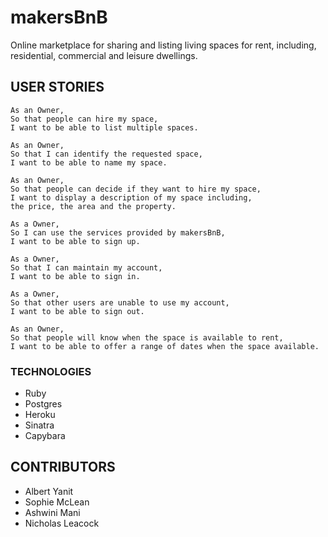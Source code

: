 # makersBnB

Online marketplace for sharing and listing living spaces for rent, including, residential, commercial and leisure dwellings.

## USER STORIES


```
As an Owner,
So that people can hire my space,
I want to be able to list multiple spaces.

As an Owner,
So that I can identify the requested space,
I want to be able to name my space.

As an Owner,
So that people can decide if they want to hire my space,
I want to display a description of my space including,
the price, the area and the property.

As a Owner,
So I can use the services provided by makersBnB,
I want to be able to sign up.

As a Owner,
So that I can maintain my account,
I want to be able to sign in.

As a Owner,
So that other users are unable to use my account,
I want to be able to sign out.

As an Owner,
So that people will know when the space is available to rent,
I want to be able to offer a range of dates when the space available.
```


### TECHNOLOGIES

- Ruby
- Postgres
- Heroku
- Sinatra
- Capybara

## CONTRIBUTORS

- Albert Yanit
- Sophie McLean
- Ashwini Mani
- Nicholas Leacock
